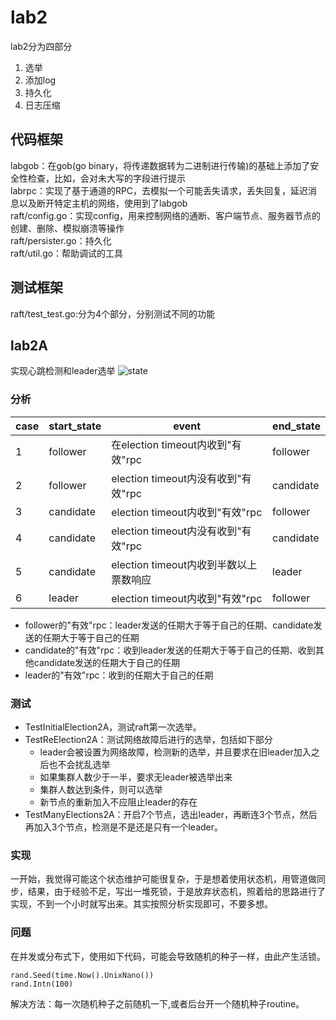 # lab2
lab2分为四部分  
1. 选举
2. 添加log
3. 持久化
4. 日志压缩

## 代码框架
labgob：在gob(go binary，将传递数据转为二进制进行传输)的基础上添加了安全性检查，比如，会对未大写的字段进行提示  
labrpc：实现了基于通道的RPC，去模拟一个可能丢失请求，丢失回复，延迟消息以及断开特定主机的网络，使用到了labgob  
raft/config.go：实现config，用来控制网络的通断、客户端节点、服务器节点的创建、删除、模拟崩溃等操作  
raft/persister.go：持久化  
raft/util.go：帮助调试的工具  

## 测试框架
raft/test_test.go:分为4个部分，分别测试不同的功能

## lab2A
实现心跳检测和leader选举
![state](https://gimg2.baidu.com/image_search/src=http%3A%2F%2Fwww.pianshen.com%2Fimages%2F747%2Fc8fc9ea2c63b350d176243e89fbee013.png&refer=http%3A%2F%2Fwww.pianshen.com&app=2002&size=f9999,10000&q=a80&n=0&g=0n&fmt=auto?sec=1650809088&t=617f734051cfc013aca45a093d858ca0)

### 分析

| case | start_state | event | end_state |
|  --  |      -      |   -   |     -     |
|1|follower|在election timeout内收到"有效"rpc|follower|
|2|follower|election timeout内没有收到"有效"rpc|candidate|
|3|candidate|election timeout内收到"有效"rpc|follower|
|4|candidate|election timeout内没有收到"有效"rpc|candidate|
|5|candidate|election timeout内收到半数以上票数响应|leader|
|6|leader|election timeout内收到"有效"rpc|follower|

- follower的"有效"rpc：leader发送的任期大于等于自己的任期、candidate发送的任期大于等于自己的任期
- candidate的"有效"rpc：收到leader发送的任期大于等于自己的任期、收到其他candidate发送的任期大于自己的任期
- leader的"有效"rpc：收到的任期大于自己的任期

### 测试
- TestInitialElection2A，测试raft第一次选举。
- TestReElection2A：测试网络故障后进行的选举，包括如下部分
    - leader会被设置为网络故障，检测新的选举，并且要求在旧leader加入之后也不会扰乱选举
    - 如果集群人数少于一半，要求无leader被选举出来
    - 集群人数达到条件，则可以选举
    - 新节点的重新加入不应阻止leader的存在
- TestManyElections2A：开启7个节点，选出leader，再断连3个节点，然后再加入3个节点，检测是不是还是只有一个leader。

### 实现
一开始，我觉得可能这个状态维护可能很复杂，于是想着使用状态机，用管道做同步，结果，由于经验不足，写出一堆死锁，于是放弃状态机，照着给的思路进行了实现，不到一个小时就写出来。其实按照分析实现即可，不要多想。

### 问题
在并发或分布式下，使用如下代码，可能会导致随机的种子一样，由此产生活锁。
```
rand.Seed(time.Now().UnixNano())
rand.Intn(100)
```
解决方法：每一次随机种子之前随机一下,或者后台开一个随机种子routine。  
